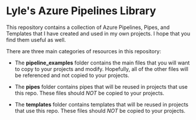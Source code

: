 # Lyle's Azure Pipelines Library

This repository contains a collection of Azure Pipelines, Pipes, and Templates that I have created and used in my own projects.  I hope that you find them useful as well.

There are three main categories of resources in this repository:

- The **pipeline_examples** folder contains the main files that you will want to copy to your projects and modify. Hopefully, all of the other files will be referenced and not copied to your projects.

- The **pipes** folder contains pipes that will be reused in projects that use this repo. These files should *NOT* be copied to your projects.

- The **templates** folder contains templates that will be reused in projects that use this repo. These files should *NOT* be copied to your projects.
